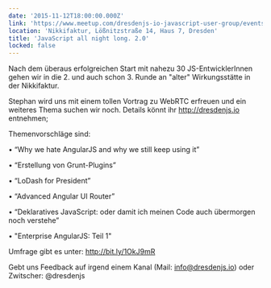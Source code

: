```yaml
---
date: '2015-11-12T18:00:00.000Z'
link: 'https://www.meetup.com/dresdenjs-io-javascript-user-group/events/226380067'
location: 'Nikkifaktur, Lößnitzstraße 14, Haus 7, Dresden'
title: 'JavaScript all night long. 2.0'
locked: false
---
```

Nach dem überaus erfolgreichen Start mit nahezu 30 JS-EntwicklerInnen gehen wir in die 2. und auch schon 3. Runde an "alter" Wirkungsstätte in der Nikkifaktur.

Stephan wird uns mit einem tollen Vortrag zu WebRTC erfreuen und ein weiteres Thema suchen wir noch. Details könnt ihr http://dresdenjs.io entnehmen;

Themenvorschläge sind:

• “Why we hate AngularJS and why we still keep using it”

• “Erstellung von Grunt-Plugins”

• “LoDash for President”

• “Advanced Angular UI Router”

• “Deklaratives JavaScript: oder damit ich meinen Code auch übermorgen noch verstehe”

• "Enterprise AngularJS: Teil 1"

Umfrage gibt es unter: http://bit.ly/1OkJ9mR

Gebt uns Feedback auf irgend einem Kanal (Mail: info@dresdenjs.io) oder Zwitscher: @dresdenjs
